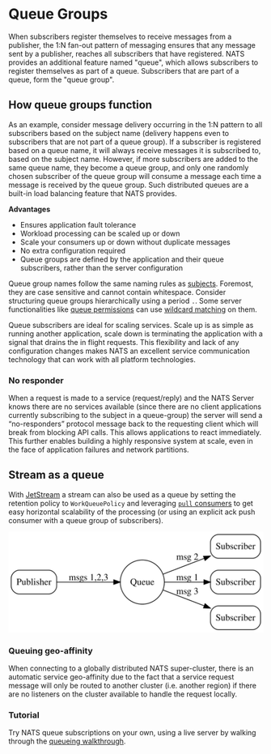 # Queue Groups

When subscribers register themselves to receive messages from a publisher, the 1:N fan-out pattern of messaging ensures that any message sent by a publisher, reaches all subscribers that have registered. NATS provides an additional feature named "queue", which allows subscribers to register themselves as part of a queue. Subscribers that are part of a queue, form the "queue group".

## How queue groups function

As an example, consider message delivery occurring in the 1:N pattern to all subscribers based on the subject name (delivery happens even to subscribers that are not part of a queue group). If a subscriber is registered based on a queue name, it will always receive messages it is subscribed to, based on the subject name. However, if more subscribers are added to the same queue name, they become a queue group, and only one randomly chosen subscriber of the queue group will consume a message each time a message is received by the queue group. Such distributed queues are a built-in load balancing feature that NATS provides.

**Advantages**

* Ensures application fault tolerance
* Workload processing can be scaled up or down
* Scale your consumers up or down without duplicate messages
* No extra configuration required
* Queue groups are defined by the application and their queue subscribers, rather than the server configuration

Queue group names follow the same naming rules as [subjects](../../subjects.md). Foremost, they are case sensitive and cannot contain whitespace. Consider structuring queue groups hierarchically using a period `.`. Some server functionalities like [queue permissions](../../../running-a-nats-service/configuration/securing_nats/authorization.md#queue-permissions) can use [wildcard matching](../../subjects.md#wildcards) on them.

Queue subscribers are ideal for scaling services. Scale up is as simple as running another application, scale down is terminating the application with a signal that drains the in flight requests. This flexibility and lack of any configuration changes makes NATS an excellent service communication technology that can work with all platform technologies.

### No responder

When a request is made to a service (request/reply) and the NATS Server knows there are no services available (since there are no client applications currently subscribing to the subject in a queue-group) the server will send a “no-responders” protocol message back to the requesting client which will break from blocking API calls. This allows applications to react immediately. This further enables building a highly responsive system at scale, even in the face of application failures and network partitions.

## Stream as a queue

With [JetStream](../../jetstream/) a stream can also be used as a queue by setting the retention policy to `WorkQueuePolicy` and leveraging [`pull` consumers](../../jetstream/consumers.md) to get easy horizontal scalability of the processing (or using an explicit ack push consumer with a queue group of subscribers).

![](../../../.gitbook/assets/queue.svg)

### Queuing geo-affinity

When connecting to a globally distributed NATS super-cluster, there is an automatic service geo-affinity due to the fact that a service request message will only be routed to another cluster (i.e. another region) if there are no listeners on the cluster available to handle the request locally.

### Tutorial

Try NATS queue subscriptions on your own, using a live server by walking through the [queueing walkthrough](queues\_walkthrough.md).
